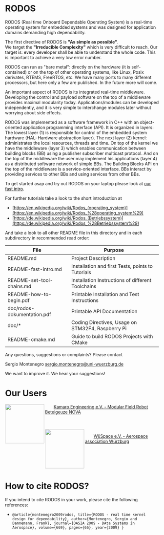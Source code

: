 RODOS
=====

RODOS (Real time Onboard Dependable Operating System) is a real-time operating system for embedded systems and was designed for application domains demanding high dependability.

The first directive of RODOS is **"As simple as possible"**.  
We target the **"Irreducible Complexity"** which is very difficult to reach.
Our target is: every developer shall be able to understand the whole code.
This is important to achieve a very low error number.

RODOS can run as "bare metal": directly on the hardware (it is self-contained)
or on the top of other operating systems, like Linux, Posix derivates, RTEMS,
FreeRTOS, etc. We have many ports to many different processors, but here
only a few are published. In the future more will come.

An important aspect of RODOS is its integrated real-time middleware.
Developing the control and payload software on the top of a middleware provides
maximal modularity today.
Applications/modules can be developed independently, and it is very simple
to interchange modules later without worrying about side effects.

RODOS was implemented as a software framework in C++ with an object-oriented
application programming interface (API).
It is organized in layers: The lowest layer (1) is responsible for
control of the embedded system hardware (HAL: Hardware abstraction layer).
The next layer (2) kernel: administrates the local resources, threads and time.
On top of the kernel we have the middleware (layer 3) which enables communication
between building blocks (BB) using a publisher subscriber multicast protocol.
And on the top of the middleware the user may implement his applications (layer 4)
as a distributed software network of simple BBs.
The Building Blocks API on the top of the middleware is a service-oriented interface.
BBs interact by providing services to other BBs and using services from other BBs.

To get started asap and try out RODOS on your laptop please look at [our fast intro](README-fast-intro.md).

For further tutorials take a look to the short introduction at  

* [https://en.wikipedia.org/wiki/Rodos_(operating_system)](https://en.wikipedia.org/wiki/Rodos_%28operating_system%29) 
* [https://de.wikipedia.org/wiki/Rodos_(Betriebssystem)](https://de.wikipedia.org/wiki/Rodos_%28Betriebssystem%29)


And take a look to all other README file in this directory and
in each subdirectory in recommended read order:


| File                        | Purpose                                           |
| ----------------------------|---------------------------------------------------|
| README.md                   | Project Description                               |
| README-fast-intro.md        | Installation and first Tests, points to Tutorials |
| README-set-tool-chains.md   | Installation Instructions of different Toolchains |
| README-how-to-begin.pdf     | Printable Installation and Test Instructions      |
| doc/rodos-dokumentation.pdf | Printable API Documentation                       |
| doc/*                       | Coding Directives, Usage on STM32F4, Raspberry Pi |
| README-cmake.md             | Guide to build RODOS Projects with CMake          |


Any questions, suggestions or complaints?
Please contact

Sergio Montenegro
sergio.montenegro@uni-wuerzburg.de

We want to improve it. We hear your suggestions!

# Our Users

<span>
<img align="left" src="https://gitlab.com/rodos/rodos/-/wikis/uploads/d15c43bc579fbc20139b74743426256f/Kamaro_Logo.png" width="128">
<p>&emsp;&emsp;<a href="https://kamaro-engineering.de/">Kamaro Engineering e.V. - Modular Field Robot Beteigeuze NOVA</a></p>
</span>
<br/><br/>

<span>
<img align="left" src="https://gitlab.com/rodos/rodos/-/wikis/uploads/a5cd452ed15dc470a136c9c379c1e31a/wuespace.png" width="128">
<p>&emsp;&emsp;<a href="https://www.wuespace.de/">WüSpace e.V. - Aerospace association Würzburg</a></p>
</span>
<br/><br/>
<br/><br/>

# How to cite RODOS?
If you intend to cite RODOS in your work, please cite the following references:
- `@article{montenegro2009rodos,
  title={RODOS - real time kernel design for dependability},
  author={Montenegro, Sergio and Dannemann, Frank},
  journal={DASIA 2009 - DAta Systems in Aerospace},
  volume={669},
  pages={66},
  year={2009}
}`
